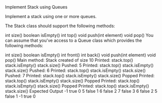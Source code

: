 Implement Stack using Queues


Implement a stack using one or more queues.

The Stack class should support the following methods:

int size()
boolean isEmpty()
int top()
void push(int element)
void pop()
You can assume that you've access to a Queue class which provides the following methods:

int size()
boolean isEmpty()
int front()
int back()
void push(int element)
void pop()
Main method:
Stack created of size 10
Printed: stack.top() stack.isEmpty() stack.size()
Pushed: 5
Printed: stack.top() stack.isEmpty() stack.size()
Pushed: 6
Printed: stack.top() stack.isEmpty() stack.size()
Pushed: 7
Printed: stack.top() stack.isEmpty() stack.size()
Popped
Printed: stack.top() stack.isEmpty() stack.size()
Popped
Printed: stack.top() stack.isEmpty() stack.size()
Popped
Printed: stack.top() stack.isEmpty() stack.size()
Expected Output
-1 true 0
5 false 1
6 false 2
7 false 3
6 false 2
5 false 1
-1 true 0